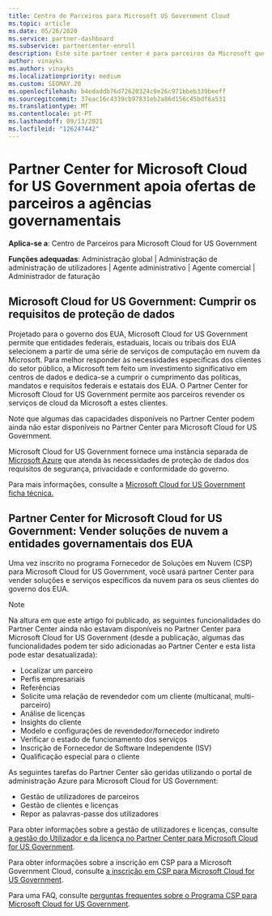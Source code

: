 ```yaml
---
title: Centro de Parceiros para Microsoft US Government Cloud
ms.topic: article
ms.date: 05/26/2020
ms.service: partner-dashboard
ms.subservice: partnercenter-enroll
description: Este site partner center é para parceiros da Microsoft que oferecem soluções de nuvem da Microsoft a clientes que trabalham com agências governamentais nos Estados Unidos.
author: vinayks
ms.author: vinayks
ms.localizationpriority: medium
ms.custom: SEOMAY.20
ms.openlocfilehash: b4edaddb76d72620324c0e26c971bbeb339beeff
ms.sourcegitcommit: 37eac16c4339cb97831eb2a86d156c45bdf6a531
ms.translationtype: MT
ms.contentlocale: pt-PT
ms.lasthandoff: 09/13/2021
ms.locfileid: "126247442"
---
```

# <a name="partner-center-for-microsoft-cloud-for-us-government-supports-partner-offers-to-government-agencies"></a>Partner Center for Microsoft Cloud for US Government apoia ofertas de parceiros a agências governamentais

**Aplica-se a**: Centro de Parceiros para Microsoft Cloud for US Government

**Funções adequadas**: Administração global | Administração de administração de utilizadores | Agente administrativo | Agente comercial | Administrador de faturação

## <a name="microsoft-cloud-for-us-government-meeting-data-protection-requirements"></a>Microsoft Cloud for US Government: Cumprir os requisitos de proteção de dados

Projetado para o governo dos EUA, Microsoft Cloud for US Government permite que entidades federais, estaduais, locais ou tribais dos EUA selecionem a partir de uma série de serviços de computação em nuvem da Microsoft. Para melhor responder às necessidades específicas dos clientes do setor público, a Microsoft tem feito um investimento significativo em centros de dados e dedica-se a cumprir o cumprimento das políticas, mandatos e requisitos federais e estatais dos EUA. O Partner Center for Microsoft Cloud for US Government permite aos parceiros revender os serviços de cloud da Microsoft a estes clientes.

Note que algumas das capacidades disponíveis no Partner Center podem ainda não estar disponíveis no Partner Center para Microsoft Cloud for US Government.

Microsoft Cloud for US Government fornece uma instância separada de [Microsoft Azure](https://azure.microsoft.com/overview/clouds/government/) que atenda às necessidades de proteção de dados dos requisitos de segurança, privacidade e conformidade do governo. 

Para mais informações, consulte a [Microsoft Cloud for US Government ficha técnica.](https://download.microsoft.com/download/C/9/C/C9CA3002-DFC4-4ADA-841F-DF42AEC042FB/Microsoft_Azure_Government_Datasheet_EN_US.PDF)

## <a name="partner-center-for-microsoft-cloud-for-us-government-selling-cloud-solutions-to-us-government-entities"></a>Partner Center for Microsoft Cloud for US Government: Vender soluções de nuvem a entidades governamentais dos EUA

Uma vez inscrito no programa Fornecedor de Soluções em Nuvem (CSP) para Microsoft Cloud for US Government, você usará partner Center para vender soluções e serviços específicos da nuvem para os seus clientes do governo dos EUA. 

> [!NOTE]  
> Na altura em que este artigo foi publicado, as seguintes funcionalidades do Partner Center ainda não estavam disponíveis no Partner Center para Microsoft Cloud for US Government (desde a publicação, algumas das funcionalidades podem ter sido adicionadas ao Partner Center e esta lista pode estar desatualizada):

- Localizar um parceiro
- Perfis empresariais
- Referências
- Solicite uma relação de revendedor com um cliente (multicanal, multi-parceiro)
- Análise de licenças
- Insights do cliente
- Modelo e configurações de revendedor/fornecedor indireto
- Verificar o estado de funcionamento dos serviços
- Inscrição de Fornecedor de Software Independente (ISV)
- Qualificação especial para o cliente

As seguintes tarefas do Partner Center são geridas utilizando o portal de administração Azure para Microsoft Cloud for US Government: 

- Gestão de utilizadores de parceiros
- Gestão de clientes e licenças
- Repor as palavras-passe dos utilizadores

Para obter informações sobre a gestão de utilizadores e licenças, consulte [a gestão do Utilizador e da licença no Partner Center para Microsoft Cloud for US Government](user-management-in-partner-center-for-microsoft-us-govt-cloud.md).

Para obter informações sobre a inscrição em CSP para a Microsoft Government Cloud, consulte [a inscrição em CSP para Microsoft Cloud for US Government](enroll-in-csp-for-microsoft-us-govt-cloud.md).

Para uma FAQ, consulte [perguntas frequentes sobre o Programa CSP para Microsoft Cloud for US Government](faq-for-us-govt-cloud.yml).
